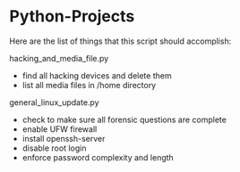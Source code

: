 # Python-Projects

Here are the list of things that this script should accomplish:

hacking_and_media_file.py
  - find all hacking devices and delete them
  - list all media files in /home directory
  
 general_linux_update.py
  - check to make sure all forensic questions are complete
  - enable UFW firewall
  - install openssh-server
  - disable root login
  - enforce password complexity and length
